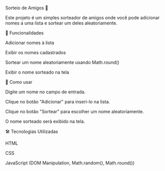 Sorteio de Amigos 🎉

Este projeto é um simples sorteador de amigos onde você pode adicionar nomes a uma lista e sortear um deles aleatoriamente.

🚀 Funcionalidades

Adicionar nomes à lista

Exibir os nomes cadastrados

Sortear um nome aleatoriamente usando Math.round()

Exibir o nome sorteado na tela

📌 Como usar

Digite um nome no campo de entrada.

Clique no botão "Adicionar" para inseri-lo na lista.

Clique no botão "Sortear" para escolher um nome aleatoriamente.

O nome sorteado será exibido na tela.

🛠️ Tecnologias Utilizadas

HTML

CSS

JavaScript (DOM Manipulation, Math.random(), Math.round())
